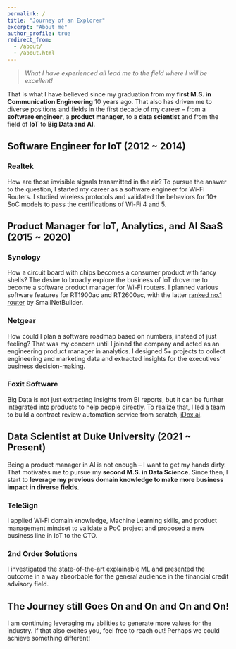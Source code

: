 ```yaml
---
permalink: /
title: "Journey of an Explorer"
excerpt: "About me"
author_profile: true
redirect_from: 
  - /about/
  - /about.html
---
```


> *What I have experienced all lead me to the field where I will be excellent!*

That is what I have believed since my graduation from my **first M.S. in Communication Engineering** 10 years ago. That also has driven me to diverse positions and fields in the first decade of my career – from a **software engineer**, a **product manager**, to a **data scientist** and from the field of **IoT** to **Big Data and AI**.

## Software Engineer for IoT (2012 ~ 2014)

### Realtek
How are those invisible signals transmitted in the air? To pursue the answer to the question, I started my career as a software engineer for Wi-Fi Routers. I studied wireless protocols and validated the behaviors for 10+ SoC models to pass the certifications of Wi-Fi 4 and 5. 

## Product Manager for IoT, Analytics, and AI SaaS (2015 ~ 2020)

### Synology
How a circuit board with chips becomes a consumer product with fancy shells? The desire to broadly explore the business of IoT drove me to become a software product manager for Wi-Fi routers. I planned various software features for RT1900ac and RT2600ac, with the latter [ranked no.1 router](https://www.smallnetbuilder.com/wireless/wireless-reviews/synology-rt2600ac-router-reviewed/) by SmallNetBuilder.

### Netgear
How could I plan a software roadmap based on numbers, instead of just feeling? That was my concern until I joined the company and acted as an engineering product manager in analytics. I designed 5+ projects to collect engineering and marketing data and extracted insights for the executives’ business decision-making. 

### Foxit Software
Big Data is not just extracting insights from BI reports, but it can be further integrated into products to help people directly. To realize that, I led a team to build a contract review automation service from scratch, [iDox.ai](https://idox.ai).

## Data Scientist at Duke University (2021 ~ Present)

Being a product manager in AI is not enough – I want to get my hands dirty. That motivates me to pursue my **second M.S. in Data Science**. Since then, I start to **leverage my previous domain knowledge to make more business impact in diverse fields**.

### TeleSign
I applied Wi-Fi domain knowledge, Machine Learning skills, and product management mindset to validate a PoC project and proposed a new business line in IoT to the CTO. 

### 2nd Order Solutions
I investigated the state-of-the-art explainable ML and presented the outcome in a way absorbable for the general audience in the financial credit advisory field. 

## The Journey still Goes On and On and On and On!

I am continuing leveraging my abilities to generate more values for the industry. If that also excites you, feel free to reach out! Perhaps we could achieve something different!
